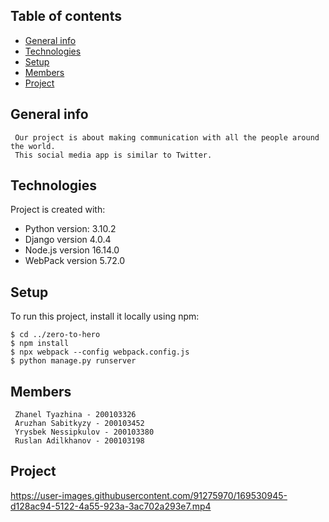 ## Table of contents
* [General info](#general-info)
* [Technologies](#technologies)
* [Setup](#setup)
* [Members](#members)
* [Project](#project)

## General info
     Our project is about making communication with all the people around the world. 
     This social media app is similar to Twitter. 
     

## Technologies 
Project is created with:
* Python version: 3.10.2 
* Django version 4.0.4
* Node.js version 16.14.0
* WebPack version 5.72.0 

## Setup 
To run this project, install it locally using npm:     
```
$ cd ../zero-to-hero
$ npm install
$ npx webpack --config webpack.config.js
$ python manage.py runserver
```

## Members 
     Zhanel Tyazhina - 200103326 
     Aruzhan Sabitkyzy - 200103452
     Yrysbek Nessipkulov - 200103380 
     Ruslan Adilkhanov - 200103198

## Project
https://user-images.githubusercontent.com/91275970/169530945-d128ac94-5122-4a55-923a-3ac702a293e7.mp4
    
